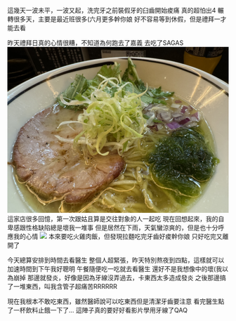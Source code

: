 這幾天一波未平，一波又起，洗完牙之前裝假牙的臼齒開始痠痛
真的超怕出4
輾轉很多天，主要是最近班很多(六月更多幹你娘
好不容易等到休假，但是禮拜一才能去看

昨天禮拜日真的心情很糟，不知道為何跑去了嘉義
去吃了SAGAS
![](https://github.com/photohost/picx-images-hosting/raw/master/IMG_7924.3nrgc5k8lc.jpeg)
這家店很多回憶，第一次跟姑且算是交往對象的人一起吃
現在回想起來，我的自卑感跟性格缺陷總是壞我一堆事
但是居然在下雨，天氣蠻涼爽的，但是也十分呼應我的心情
![](https://github.com/photohost/picx-images-hosting/raw/master/IMG_7921.5mnn2hpqx8.jpeg)
本來要吃火雞肉飯，但發現拉麵吃完牙齒好痠幹你娘
只好吃完又離開了

今天總算安排到時間去看醫生
整個人超緊張，昨天特別熬夜到四點，這樣就可以加速時間到下午我好聰明
午餐隨便吃一吃就去看醫生
還好不是我想像中的壞(我以為崩掉
那邊就發炎，好像是因為牙線沒弄過去，卡東西太多造成發炎
之後那邊搞了一堆東西，叫我含管子超痛苦RRRRRR

現在我根本不敢吃東西，雖然醫師說可以吃東西但是清潔牙齒要注意
看完醫生點了一杯飲料止餓一下了...
這陣子真的要好好看影片學用牙線了QAQ